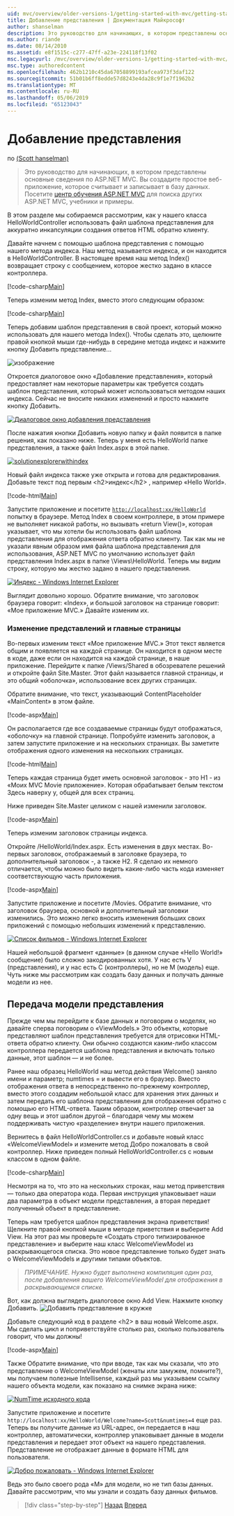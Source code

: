 ```yaml
---
uid: mvc/overview/older-versions-1/getting-started-with-mvc/getting-started-with-mvc-part3
title: Добавление представления | Документация Майкрософт
author: shanselman
description: Это руководство для начинающих, в котором представлены основные сведения по ASP.NET MVC. Создание простого веб-приложения, которое считывает и записывает в базу данных.
ms.author: riande
ms.date: 08/14/2010
ms.assetid: e8f1515c-c277-47ff-a23e-224118f13f02
msc.legacyurl: /mvc/overview/older-versions-1/getting-started-with-mvc/getting-started-with-mvc-part3
msc.type: authoredcontent
ms.openlocfilehash: 462b1210c45da67058899193afcea973f3daf122
ms.sourcegitcommit: 51b01b6ff8edde57d8243e4da28c9f1e7f1962b2
ms.translationtype: MT
ms.contentlocale: ru-RU
ms.lasthandoff: 05/06/2019
ms.locfileid: "65123043"
---
```

# <a name="adding-a-view"></a>Добавление представления

по [(Scott hanselman)](https://github.com/shanselman)

> Это руководство для начинающих, в котором представлены основные сведения по ASP.NET MVC. Вы создадите простое веб-приложение, которое считывает и записывает в базу данных. Посетите [центр обучения ASP.NET MVC](../../../index.md) для поиска других ASP.NET MVC, учебники и примеры.

В этом разделе мы собираемся рассмотрим, как у нашего класса HelloWorldController использовать файл шаблона представления для аккуратно инкапсуляции создания ответов HTML обратно клиенту.

Давайте начнем с помощью шаблона представления с помощью нашего метода индекса. Наш метод называется индекса, и он находится в HelloWorldController. В настоящее время наш метод Index() возвращает строку с сообщением, которое жестко задано в классе контроллера.

[!code-csharp[Main](getting-started-with-mvc-part3/samples/sample1.cs)]

Теперь изменим метод Index, вместо этого следующим образом:

[!code-csharp[Main](getting-started-with-mvc-part3/samples/sample2.cs)]

Теперь добавим шаблон представления в свой проект, который можно использовать для нашего метода Index(). Чтобы сделать это, щелкните правой кнопкой мыши где-нибудь в середине метода индекс и нажмите кнопку Добавить представление...

![изображение](getting-started-with-mvc-part3/_static/image1.png)

Откроется диалоговое окно «Добавление представления», который предоставляет нам некоторые параметры как требуется создать шаблон представления, который может использоваться методом наших индекса. Сейчас не вносите никаких изменений и просто нажмите кнопку Добавить.

[![Диалоговое окно добавления представления](getting-started-with-mvc-part3/_static/image3.png)](getting-started-with-mvc-part3/_static/image2.png)

После нажатия кнопки Добавить новую папку и файл появится в папке решения, как показано ниже. Теперь у меня есть HelloWorld папке представления, а также файл Index.aspx в этой папке.

[![solutionexplorerwithindex](getting-started-with-mvc-part3/_static/image5.png)](getting-started-with-mvc-part3/_static/image4.png)

Новый файл индекса также уже открыта и готова для редактирования. Добавьте текст под первым &lt;h2&gt;индекс&lt;/h2&gt; , например «Hello World».

[!code-html[Main](getting-started-with-mvc-part3/samples/sample3.html)]

Запустите приложение и посетите [ `http://localhost:xx/HelloWorld` ](http://localhostxx) попытку в браузере. Метод Index в своем контроллере, в этом примере не выполняет никакой работы, но вызывать «return View()», которая указывает, что мы хотели бы использовать файл шаблона представления для отображения ответа обратно клиенту. Так как мы не указали явным образом имя файла шаблона представления для использования, ASP.NET MVC по умолчанию использует файл представления Index.aspx в папке \Views\HelloWorld. Теперь мы видим строку, которую мы жестко задано в нашего представления.

[![Индекс - Windows Internet Explorer](getting-started-with-mvc-part3/_static/image7.png)](getting-started-with-mvc-part3/_static/image6.png)

Выглядит довольно хорошо. Обратите внимание, что заголовок браузера говорит: «Index», и большой заголовок на странице говорит: «Мое приложение MVC.» Давайте изменим их.

### <a name="changing-views-and-master-pages"></a>Изменение представлений и главные страницы

Во-первых изменим текст «Мое приложение MVC.» Этот текст является общим и появляется на каждой странице. Он находится в одном месте в коде, даже если он находится на каждой странице, в наше приложение. Перейдите к папке /Views/Shared в обозревателе решений и откройте файл Site.Master. Этот файл называется главной страницы, и это общий «оболочка», использование всех других страницах.

Обратите внимание, что текст, указывающий ContentPlaceholder «MainContent» в этом файле.

[!code-aspx[Main](getting-started-with-mvc-part3/samples/sample4.aspx)]

Он располагается где все создаваемые страницы будут отображаться, «оболочку» на главной странице. Попробуйте изменить заголовок, а затем запустите приложение и на нескольких страницах. Вы заметите отображения одного изменения на нескольких страницах.

[!code-html[Main](getting-started-with-mvc-part3/samples/sample5.html)]

Теперь каждая страница будет иметь основной заголовок - это H1 - из «Моих MVC Movie приложение». Которая обрабатывает белым текстом Здесь наверху у, общей для всех страниц.

Ниже приведен Site.Master целиком с нашей изменили заголовок.

[!code-aspx[Main](getting-started-with-mvc-part3/samples/sample6.aspx)]

Теперь изменим заголовок страницы индекса.

Откройте /HelloWorld/Index.aspx. Есть изменения в двух местах. Во-первых заголовок, отображаемый в заголовке браузера, то дополнительный заголовок -, а также H2. Я сделаю их немного отличается, чтобы можно было видеть какие-либо часть кода изменяет соответствующую часть приложения.

[!code-aspx[Main](getting-started-with-mvc-part3/samples/sample7.aspx)]

Запустите приложение и посетите /Movies. Обратите внимание, что заголовок браузера, основной и дополнительный заголовки изменились. Это можно легко вносить изменения больших своих приложений с помощью небольших изменений к представлению.

[![Список фильмов - Windows Internet Explorer](getting-started-with-mvc-part3/_static/image9.png)](getting-started-with-mvc-part3/_static/image8.png)

Нашей небольшой фрагмент «данные» (в данном случае «Hello World!» сообщение) было сложно закодированных хотя. У нас есть V (представления), и у нас есть C (контроллеры), но не M (модель) еще. Чуть ниже мы рассмотрим как создать базу данных и получать данные модели из нее.

## <a name="passing-a-viewmodel"></a>Передача модели представления

Прежде чем мы перейдите к базе данных и поговорим о моделях, но давайте сперва поговорим о «ViewModels.» Это объекты, которые представляют шаблон представления требуется для отрисовки HTML-ответа обратно клиенту. Они обычно создаются каким-либо классом контроллера передается шаблона представления и включать только данные, этот шаблон — и не более.

Ранее наш образец HelloWorld наш метод действия Welcome() заняло имени и параметр; numtimes = и вывести его в браузер. Вместо отображения ответа в непосредственно по-прежнему контроллер, вместо этого создадим небольшой класс для хранения этих данных и затем передать его шаблона представления для отображения обратно с помощью его HTML-ответа. Таким образом, контроллер отвечает за одну вещь и этот шаблон другой – благодаря чему мы можем поддерживать чистую «разделение» внутри нашего приложения.

Вернитесь в файл HelloWorldController.cs и добавьте новый класс «WelcomeViewModel» и измените метод Добро пожаловать в свой контроллер. Ниже приведен полный HelloWorldController.cs с новым классом в одном файле.

[!code-csharp[Main](getting-started-with-mvc-part3/samples/sample8.cs)]

Несмотря на то, что это на нескольких строках, наш метод приветствия — только два оператора кода. Первая инструкция упаковывает наши два параметра в объект модели представления, а вторая передает полученный объект в представление.

Теперь нам требуется шаблон представления экрана приветствия! Щелкните правой кнопкой мыши в методе приветствия и выберите Add View. На этот раз мы проверьте «Создать строго типизированное представление» и выберите наш класс WelcomeViewModel из раскрывающегося списка. Это новое представление только будет знать о WelcomeViewModels и другими типами объектов.

> *ПРИМЕЧАНИЕ. Нужно будет выполнена компиляция один раз, после добавления вашего WelcomeViewModel для отображения в раскрывающемся списке.*

Вот, как должна выглядеть диалоговое окно Add View. Нажмите кнопку Добавить. ![Добавить представление в кружке](getting-started-with-mvc-part3/_static/image10.png)

Добавьте следующий код в разделе &lt;h2&gt; в ваш новый Welcome.aspx. Мы сделать цикл и поприветствуйте столько раз, сколько пользователь говорит, что мы должны!

[!code-aspx[Main](getting-started-with-mvc-part3/samples/sample9.aspx)]

Также Обратите внимание, что при вводе, так как мы сказали, что это представление о WelcomeViewModel (женаты или замужем, помните?), мы получаем полезные Intellisense, каждый раз мы указываем ссылку нашего объекта модели, как показано на снимке экрана ниже:

[![NumTime исходного кода](getting-started-with-mvc-part3/_static/image12.png)](getting-started-with-mvc-part3/_static/image11.png)

Запустите приложение и посетите `http://localhost:xx/HelloWorld/Welcome?name=Scott&numtimes=4` еще раз. Теперь вы получите данные из URL-адрес, он передается в наш контроллер, автоматически, контроллер упаковывает данные в модели представления и передает этот объект на нашего представления. Представление не отображает данные в формате HTML для пользователя.

[![Добро пожаловать - Windows Internet Explorer](getting-started-with-mvc-part3/_static/image14.png)](getting-started-with-mvc-part3/_static/image13.png)

Ведь это было своего рода «M» для модели, но не тип базы данных. Давайте рассмотрим, что мы узнали и создать базу данных фильмов.

> [!div class="step-by-step"]
> [Назад](getting-started-with-mvc-part2.md)
> [Вперед](getting-started-with-mvc-part4.md)
